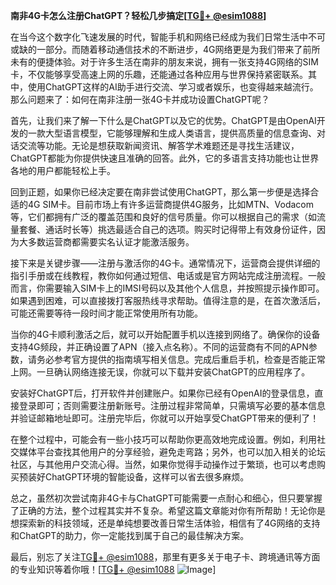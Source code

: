 **南非4G卡怎么注册ChatGPT？轻松几步搞定[[TG💪+ @esim1088](https://t.me/s/esim1088)]**

在当今这个数字化飞速发展的时代，智能手机和网络已经成为我们日常生活中不可或缺的一部分。而随着移动通信技术的不断进步，4G网络更是为我们带来了前所未有的便捷体验。对于许多生活在南非的朋友来说，拥有一张支持4G网络的SIM卡，不仅能够享受高速上网的乐趣，还能通过各种应用与世界保持紧密联系。其中，使用ChatGPT这样的AI助手进行交流、学习或者娱乐，也变得越来越流行。那么问题来了：如何在南非注册一张4G卡并成功设置ChatGPT呢？

首先，让我们来了解一下什么是ChatGPT以及它的优势。ChatGPT是由OpenAI开发的一款大型语言模型，它能够理解和生成人类语言，提供高质量的信息查询、对话交流等功能。无论是想获取新闻资讯、解答学术难题还是寻找生活建议，ChatGPT都能为你提供快速且准确的回答。此外，它的多语言支持功能也让世界各地的用户都能轻松上手。

回到正题，如果你已经决定要在南非尝试使用ChatGPT，那么第一步便是选择合适的4G SIM卡。目前市场上有许多运营商提供4G服务，比如MTN、Vodacom等，它们都拥有广泛的覆盖范围和良好的信号质量。你可以根据自己的需求（如流量套餐、通话时长等）挑选最适合自己的选项。购买时记得带上有效身份证件，因为大多数运营商都需要实名认证才能激活服务。

接下来是关键步骤——注册与激活你的4G卡。通常情况下，运营商会提供详细的指引手册或在线教程，教你如何通过短信、电话或是官方网站完成注册流程。一般而言，你需要输入SIM卡上的IMSI号码以及其他个人信息，并按照提示操作即可。如果遇到困难，可以直接拨打客服热线寻求帮助。值得注意的是，在首次激活后，可能还需要等待一段时间才能正常使用所有功能。

当你的4G卡顺利激活之后，就可以开始配置手机以连接到网络了。确保你的设备支持4G频段，并正确设置了APN（接入点名称）。不同的运营商有不同的APN参数，请务必参考官方提供的指南填写相关信息。完成后重启手机，检查是否能正常上网。一旦确认网络连接无误，你就可以下载并安装ChatGPT的应用程序了。

安装好ChatGPT后，打开软件并创建账户。如果你已经有OpenAI的登录信息，直接登录即可；否则需要注册新账号。注册过程非常简单，只需填写必要的基本信息并验证邮箱地址即可。注册完毕后，你就可以开始享受ChatGPT带来的便利了！

在整个过程中，可能会有一些小技巧可以帮助你更高效地完成设置。例如，利用社交媒体平台查找其他用户的分享经验，避免走弯路；另外，也可以加入相关的论坛社区，与其他用户交流心得。当然，如果你觉得手动操作过于繁琐，也可以考虑购买预装好ChatGPT环境的智能设备，这样可以省去很多麻烦。

总之，虽然初次尝试南非4G卡与ChatGPT可能需要一点耐心和细心，但只要掌握了正确的方法，整个过程其实并不复杂。希望这篇文章能对你有所帮助！无论你是想探索新的科技领域，还是单纯想要改善日常生活体验，相信有了4G网络的支持和ChatGPT的助力，你一定能找到属于自己的最佳解决方案。

最后，别忘了关注[TG💪+ @esim1088](https://t.me/s/esim1088)，那里有更多关于电子卡、跨境通讯等方面的专业知识等着你哦！[[TG💪+ @esim1088](https://t.me/s/esim1088) ![Image](https://i.postimg.cc/4NQfJmqS/Snipaste-2025-05-13-00-14-12.png)]
